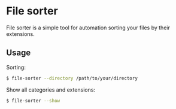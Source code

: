 # File sorter

File sorter is a simple tool for automation sorting your files by their extensions. 

## Usage

Sorting:

```bash
$ file-sorter --directory /path/to/your/directory
```

Show all categories and extensions:

```bash
$ file-sorter --show
```
